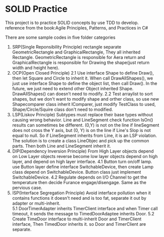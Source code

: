 # SOLID Practice
This project is to practice SOLID concepts by use TDD to develop. reference from the book:Agile Principles, Patterns, and Practices in C#

There are some sample codes in five folder categories
1. SRP(Single Reponsibility Principle)
   rectangle separate  GeometricRectangle and GraphicalRectangle, They all inherited Rectangle.
  GeometricRectangle is responsible for Aera return and GraphicalRectangle is responsible for Drawing the shape(just return width and height here).
2. OCP(Open Closed Principle)
  2.1 Use interface Shape to define Draw(), then let Square and Circle to inherit it. When call DrawAllShapes(), we just 
      use interface Shape to define the object list, then call Draw(). In the future, we just need to extend other Object inherited Shape. DrawAllShapes() 
	  can doesn’t need to modify.
  2.2 Test arraylist to sort shapes, but we don't want to modify shape and orther class, so use new Shapecomparer class inherit IComparer, just modify TestClass
  to used, Shape/Circle/Squire class don't need to modified.
3. LSP(Liskov Principle)
  Subtypes must replace their base types without causing wrong behavior.
  Line and LineSegment check function IsOn() results can sometimes be different. (0,Y) is not on the line if lineSegment does not cross the Y axis, but (0, Y) is on the line if Line's Slop is not equal to null.
      So if LineSegment inherits from Line, it is an LSP violation. The solution is to create a class LineObjec and pick up the common parts. Then both Line and LineSegment inherit it. 
4. DIP(Dependency Inversion Principle)
  From High Layer objects depend on Low Layer objects reverse become low layer objects depend on high layer, and depend on high layer interface.
  4.1 Button turn on/off lamp. use Button layer define interface SwitchableDevice, then create Lamp class depend on SwitchableDevice. Button class just implement SwitchableDevice. 
  4.2 Regulate depends on I/O Channel to get the temperature then decide Furance engage/disengage. Same as the pervious case. 
5. ISP(Interface Segregation Principle)
  Avoid interface pollution when it contains functions it doesn't need and is too fat, separate it out by adapter or multi-inherit.  
  5.1 DoorTimerAdapter inherits TimerClient interface and when Timer call timeout, it sends the message to TimedDoorAdaptee inherits Door.
  5.2 Create TimeDoor interface to multi-inherit Door and TimerClient interface, Then TimedDoor inherits it. so Door and TimerClient are separate.  	   	  
